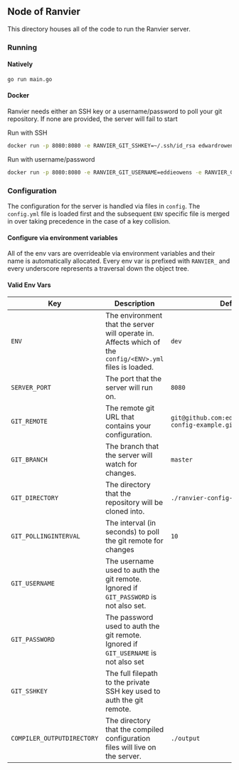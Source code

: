 ## Node of Ranvier
This directory houses all of the code to run the Ranvier server.

### Running

#### Natively
```bash
go run main.go
```

#### Docker
Ranvier needs either an SSH key or a username/password to poll your git repository. If none
are provided, the server will fail to start

Run with SSH
```bash
docker run -p 8080:8080 -e RANVIER_GIT_SSHKEY=~/.ssh/id_rsa edwardrowens/ranvier
```

Run with username/password
```bash
docker run -p 8080:8080 -e RANVIER_GIT_USERNAME=eddieowens -e RANVIER_GIT_PASSWORD=<password> edwardrowens/ranvier
```

### Configuration
The configuration for the server is handled via files in `config`. The `config.yml` file
is loaded first and the subsequent `ENV` specific file is merged in over taking precedence
in the case of a key collision.

#### Configure via environment variables
All of the env vars are overrideable via environment variables and their name is automatically
allocated. Every env var is prefixed with `RANVIER_` and every underscore represents a
traversal down the object tree.

#### Valid Env Vars
| Key                        | Description                                                                                               | Default                                                |
|----------------------------|-----------------------------------------------------------------------------------------------------------|--------------------------------------------------------|
| `ENV`                      | The environment that the server will operate in. Affects which of the `config/<ENV>.yml` files is loaded. | `dev`                                                  |
| `SERVER_PORT`              | The port that the server will run on.                                                                     | `8080`                                                 |
| `GIT_REMOTE`               | The remote git URL that contains your configuration.                                                     | `git@github.com:eddieowens/ranvier-config-example.git` |
| `GIT_BRANCH`               | The branch that the server will watch for changes.                                                        | `master`                                               |
| `GIT_DIRECTORY`            | The directory that the repository will be cloned into.                                                    | `./ranvier-config-example`                             |
| `GIT_POLLINGINTERVAL`      | The interval (in seconds) to poll the git remote for changes                                              | `10`                                                   |
| `GIT_USERNAME`             | The username used to auth the git remote. Ignored if `GIT_PASSWORD` is not also set.                      |                                                        |
| `GIT_PASSWORD`             | The password used to auth the git remote. Ignored if `GIT_USERNAME` is not also set                       |                                                        |
| `GIT_SSHKEY`               | The full filepath to the private SSH key used to auth the git remote.                                     |                                                        |
| `COMPILER_OUTPUTDIRECTORY` | The directory that the compiled configuration files will live on the server.                              | `./output`                                             |